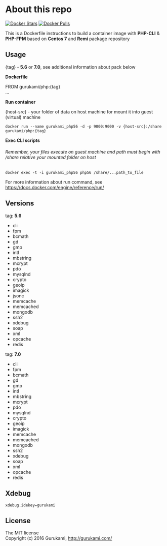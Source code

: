 # About this repo

[![Docker Stars](https://img.shields.io/docker/stars/gurukami/php.svg?style=flat)](https://hub.docker.com/r/gurukami/php/) [![Docker Pulls](https://img.shields.io/docker/pulls/gurukami/php.svg?style=flat)](https://hub.docker.com/r/gurukami/php/)

This is a Dockerfile instructions to build a container image with **PHP-CLI** & **PHP-FPM** based on **Centos 7** and **Remi** package repository

## Usage

{tag} - **5.6** or **7.0**, see additional information about pack below

**Dockerfile**

FROM gurukami/php:{tag}  
...

**Run container**

{host-src} - your folder of data on host machine for mount it into guest (virtual) machine  
```
docker run --name gurukami_php56 -d -p 9000:9000 -v {host-src}:/share gurukami/php:{tag}
```  
  
**Exec CLI scripts**
###### Remember, your files execute on guest machine and path must begin with /share relative your mounted folder on host

```
docker exec -t -i gurukami_php56 php56 /share/...path_to_file
```  
  
For more information about run command, see https://docs.docker.com/engine/reference/run/

## Versions

tag: **5.6**

- cli
- fpm
- bcmath
- gd
- gmp
- intl
- mbstring
- mcrypt
- pdo
- mysqlnd
- crypto
- geoip
- imagick
- jsonc
- memcache
- memcached
- mongodb
- ssh2
- xdebug
- soap
- xml
- opcache
- redis

tag: **7.0**

- cli
- fpm
- bcmath
- gd
- gmp
- intl
- mbstring
- mcrypt
- pdo
- mysqlnd
- crypto
- geoip
- imagick
- memcache
- memcached
- mongodb
- ssh2
- xdebug
- soap
- xml
- opcache
- redis

## Xdebug

```
xdebug.idekey=gurukami
```

## License

The MIT license  
Copyright (c) 2016 Gurukami, http://gurukami.com/
